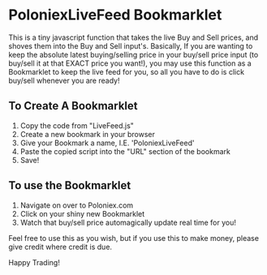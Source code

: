# PoloniexLiveFeed Bookmarklet
This is a tiny javascript function that takes the live Buy and Sell prices, and shoves them into the Buy and Sell input's.
Basically, If you are wanting to keep the absolute latest buying/selling price in your buy/sell price input (to buy/sell it at that EXACT price you want!), you may use this function as a Bookmarklet to keep the live feed for you, so all you have to do is click buy/sell whenever you are ready!

## To Create A Bookmarklet
1. Copy the code from "LiveFeed.js"
2. Create a new bookmark in your browser
3. Give your Bookmark a name, I.E. 'PoloniexLiveFeed'
4. Paste the copied script into the "URL" section of the bookmark
5. Save!

## To use the Bookmarklet
1. Navigate on over to Poloniex.com
2. Click on your shiny new Bookmarklet
3. Watch that buy/sell price automagically update real time for you!

Feel free to use this as you wish, but if you use this to make money, please give credit where credit is due.

Happy Trading!
